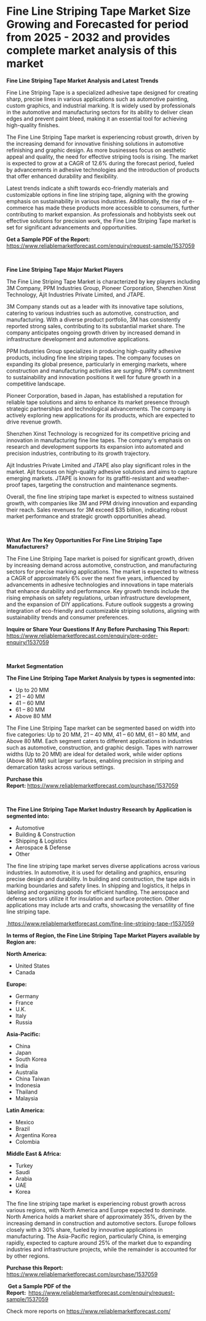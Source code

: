<p><h1>Fine Line Striping Tape Market Size Growing and Forecasted for period from 2025 - 2032 and provides complete market analysis of this market</h1></p><p><strong>Fine Line Striping Tape Market Analysis and Latest Trends</strong></p>
<p><p>Fine Line Striping Tape is a specialized adhesive tape designed for creating sharp, precise lines in various applications such as automotive painting, custom graphics, and industrial marking. It is widely used by professionals in the automotive and manufacturing sectors for its ability to deliver clean edges and prevent paint bleed, making it an essential tool for achieving high-quality finishes.</p><p>The Fine Line Striping Tape market is experiencing robust growth, driven by the increasing demand for innovative finishing solutions in automotive refinishing and graphic design. As more businesses focus on aesthetic appeal and quality, the need for effective striping tools is rising. The market is expected to grow at a CAGR of 12.6% during the forecast period, fueled by advancements in adhesive technologies and the introduction of products that offer enhanced durability and flexibility.</p><p>Latest trends indicate a shift towards eco-friendly materials and customizable options in fine line striping tape, aligning with the growing emphasis on sustainability in various industries. Additionally, the rise of e-commerce has made these products more accessible to consumers, further contributing to market expansion. As professionals and hobbyists seek out effective solutions for precision work, the Fine Line Striping Tape market is set for significant advancements and opportunities.</p></p>
<p><strong>Get a Sample PDF of the Report:&nbsp;</strong> <a href="https://www.reliablemarketforecast.com/enquiry/request-sample/1537059?utm_campaign=3203&utm_medium=2&utm_source=Github&utm_content=ia&utm_term=02042025&utm_id=fine-line-striping-tape">https://www.reliablemarketforecast.com/enquiry/request-sample/1537059</a></p>
<p>&nbsp;</p>
<p><strong>Fine Line Striping Tape Major Market Players</strong></p>
<p><p>The Fine Line Striping Tape Market is characterized by key players including 3M Company, PPM Industries Group, Pioneer Corporation, Shenzhen Xinst Technology, Ajit Industries Private Limited, and JTAPE. </p><p>3M Company stands out as a leader with its innovative tape solutions, catering to various industries such as automotive, construction, and manufacturing. With a diverse product portfolio, 3M has consistently reported strong sales, contributing to its substantial market share. The company anticipates ongoing growth driven by increased demand in infrastructure development and automotive applications.</p><p>PPM Industries Group specializes in producing high-quality adhesive products, including fine line striping tapes. The company focuses on expanding its global presence, particularly in emerging markets, where construction and manufacturing activities are surging. PPM's commitment to sustainability and innovation positions it well for future growth in a competitive landscape.</p><p>Pioneer Corporation, based in Japan, has established a reputation for reliable tape solutions and aims to enhance its market presence through strategic partnerships and technological advancements. The company is actively exploring new applications for its products, which are expected to drive revenue growth.</p><p>Shenzhen Xinst Technology is recognized for its competitive pricing and innovation in manufacturing fine line tapes. The company's emphasis on research and development supports its expansion into automated and precision industries, contributing to its growth trajectory.</p><p>Ajit Industries Private Limited and JTAPE also play significant roles in the market. Ajit focuses on high-quality adhesive solutions and aims to capture emerging markets. JTAPE is known for its graffiti-resistant and weather-proof tapes, targeting the construction and maintenance segments.</p><p>Overall, the fine line striping tape market is expected to witness sustained growth, with companies like 3M and PPM driving innovation and expanding their reach. Sales revenues for 3M exceed $35 billion, indicating robust market performance and strategic growth opportunities ahead.</p></p>
<p>&nbsp;</p>
<p><strong>What Are The Key Opportunities For Fine Line Striping Tape Manufacturers?</strong></p>
<p><p>The Fine Line Striping Tape market is poised for significant growth, driven by increasing demand across automotive, construction, and manufacturing sectors for precise marking applications. The market is expected to witness a CAGR of approximately 6% over the next five years, influenced by advancements in adhesive technologies and innovations in tape materials that enhance durability and performance. Key growth trends include the rising emphasis on safety regulations, urban infrastructure development, and the expansion of DIY applications. Future outlook suggests a growing integration of eco-friendly and customizable striping solutions, aligning with sustainability trends and consumer preferences.</p></p>
<p><strong>Inquire or Share Your Questions If Any Before Purchasing This Report:</strong> <a href="https://www.reliablemarketforecast.com/enquiry/pre-order-enquiry/1537059?utm_campaign=3203&utm_medium=2&utm_source=Github&utm_content=ia&utm_term=02042025&utm_id=fine-line-striping-tape">https://www.reliablemarketforecast.com/enquiry/pre-order-enquiry/1537059</a></p>
<p>&nbsp;</p>
<p><strong>Market Segmentation</strong></p>
<p><strong>The Fine Line Striping Tape Market Analysis by types is segmented into:</strong></p>
<p><ul><li>Up to 20 MM</li><li>21 – 40 MM</li><li>41 – 60 MM</li><li>61 – 80 MM</li><li>Above 80 MM</li></ul></p>
<p><p>The Fine Line Striping Tape market can be segmented based on width into five categories: Up to 20 MM, 21 – 40 MM, 41 – 60 MM, 61 – 80 MM, and Above 80 MM. Each segment caters to different applications in industries such as automotive, construction, and graphic design. Tapes with narrower widths (Up to 20 MM) are ideal for detailed work, while wider options (Above 80 MM) suit larger surfaces, enabling precision in striping and demarcation tasks across various settings.</p></p>
<p><strong>Purchase this Report:&nbsp;</strong><a href="https://www.reliablemarketforecast.com/purchase/1537059?utm_campaign=3203&utm_medium=2&utm_source=Github&utm_content=ia&utm_term=02042025&utm_id=fine-line-striping-tape">https://www.reliablemarketforecast.com/purchase/1537059</a></p>
<p>&nbsp;</p>
<p><strong>The Fine Line Striping Tape Market Industry Research by Application is segmented into:</strong></p>
<p><ul><li>Automotive</li><li>Building & Construction</li><li>Shipping & Logistics</li><li>Aerospace & Defense</li><li>Other</li></ul></p>
<p><p>The fine line striping tape market serves diverse applications across various industries. In automotive, it is used for detailing and graphics, ensuring precise design and durability. In building and construction, the tape aids in marking boundaries and safety lines. In shipping and logistics, it helps in labeling and organizing goods for efficient handling. The aerospace and defense sectors utilize it for insulation and surface protection. Other applications may include arts and crafts, showcasing the versatility of fine line striping tape.</p></p>
<p><a href="https://www.reliablemarketforecast.com/fine-line-striping-tape-r1537059?utm_campaign=3203&utm_medium=2&utm_source=Github&utm_content=ia&utm_term=02042025&utm_id=fine-line-striping-tape">&nbsp;https://www.reliablemarketforecast.com/fine-line-striping-tape-r1537059</a></p>
<p><strong>In terms of Region, the Fine Line Striping Tape Market Players available by Region are:</strong></p>
<p>
    <p> <strong> North America: </strong>
        <ul>
            <li>United States</li>
            <li>Canada</li>
        </ul>
        </p> 
    <p> <strong> Europe: </strong>
        <ul>
            <li>Germany</li>
            <li>France</li>
            <li>U.K.</li>
            <li>Italy</li>
            <li>Russia</li>
        </ul>
        </p> 
    <p> <strong> Asia-Pacific: </strong>
        <ul>
            <li>China</li>
            <li>Japan</li>
            <li>South Korea</li>
            <li>India</li>
            <li>Australia</li>
            <li>China Taiwan</li>
            <li>Indonesia</li>
            <li>Thailand</li>
            <li>Malaysia</li>
        </ul>
        </p> 
    <p> <strong> Latin America: </strong>
        <ul>
            <li>Mexico</li>
            <li>Brazil</li>
            <li>Argentina Korea</li>
            <li>Colombia</li>
        </ul>
        </p> 
    <p> <strong> Middle East & Africa: </strong>
        <ul>
            <li>Turkey</li>
            <li>Saudi</li>
            <li>Arabia</li>
            <li>UAE</li>
            <li>Korea</li>
        </ul>
    </p>
    </p>
<p><p>The fine line striping tape market is experiencing robust growth across various regions, with North America and Europe expected to dominate. North America holds a market share of approximately 35%, driven by the increasing demand in construction and automotive sectors. Europe follows closely with a 30% share, fueled by innovative applications in manufacturing. The Asia-Pacific region, particularly China, is emerging rapidly, expected to capture around 25% of the market due to expanding industries and infrastructure projects, while the remainder is accounted for by other regions.</p></p>
<p><strong>Purchase this Report: </strong><a href="https://www.reliablemarketforecast.com/purchase/1537059?utm_campaign=3203&utm_medium=2&utm_source=Github&utm_content=ia&utm_term=02042025&utm_id=fine-line-striping-tape">https://www.reliablemarketforecast.com/purchase/1537059</a></p>
<p>&nbsp;<strong>Get a Sample PDF of the Report:&nbsp;&nbsp;</strong><a href="https://www.reliablemarketforecast.com/enquiry/request-sample/1537059?utm_campaign=3203&utm_medium=2&utm_source=Github&utm_content=ia&utm_term=02042025&utm_id=fine-line-striping-tape">https://www.reliablemarketforecast.com/enquiry/request-sample/1537059</a></p>
<p><strong></strong></p>
<p>Check more reports on <a href="https://www.reliablemarketforecast.com/?utm_campaign=3203&utm_medium=2&utm_source=Github&utm_content=ia&utm_term=02042025&utm_id=fine-line-striping-tape">https://www.reliablemarketforecast.com/</a></p>